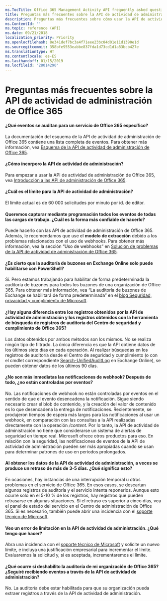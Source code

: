 ```yaml
---
ms.TocTitle: Office 365 Management Activity API frequently asked questions
title: Preguntas más frecuentes sobre la API de actividad de administración de Office 365
description: Preguntas más frecuentes sobre cómo usar la API de actividad de administración de Office 365
ms.ContentId: ''
ms.topic: reference (API)
ms.date: 09/21/2018
localization_priority: Priority
ms.openlocfilehash: 8e341def7bc3a4f71eee23bc04d01e11d1390e1d
ms.sourcegitcommit: 358bfe9553eabbe837fda1d73cd1d1a83bcb427e
ms.translationtype: HT
ms.contentlocale: es-ES
ms.lasthandoff: 01/15/2019
ms.locfileid: "28014290"
---
```

# <a name="office-365-management-activity-api-frequently-asked-questions"></a>Preguntas más frecuentes sobre la API de actividad de administración de Office 365

#### <a name="what-events-are-audited-for-a-specific-office-365-service"></a>¿Qué eventos se auditan para un servicio de Office 365 específico?

La documentación del esquema de la API de actividad de administración de Office 365 contiene una lista completa de eventos. Para obtener más información, vea [Esquema de la API de actividad de administración de Office 365](office-365-management-activity-api-schema.md).

#### <a name="how-do-i-onboard-to-the-management-activity-api"></a>¿Cómo incorporo la API de actividad de administración?

Para empezar a usar la API de actividad de administración de Office 365, vea [Introducción a las API de administración de Office 365](get-started-with-office-365-management-apis.md).
 
#### <a name="what-is-the-throttling-limit-for-the--management-activity-api"></a>¿Cuál es el límite para la API de actividad de administración?

El límite actual es de 60 000 solicitudes por minuto por id. de editor. 

#### <a name="we-want-to-programmatically-capture-all-events-in-all-workloads-what-is-the-most-reliable-way-to-do-this"></a>Queremos capturar mediante programación todos los eventos de todas las cargas de trabajo. ¿Cuál es la forma más confiable de hacerlo?

Puede hacerlo con las API de actividad de administración de Office 365. Además, le recomendamos que use el **modelo de extracción** debido a los problemas relacionados con el uso de webhooks. Para obtener más información, vea la sección “Uso de webhooks” en [Solución de problemas de la API de actividad de administración de Office 365](troubleshooting-the-office-365-management-activity-api.md#using-webhooks).

#### <a name="is-it-true-that-mailbox-auditing-in-exchange-online-can-only-be-enabled-by-using-powershell"></a>¿Es cierto que la auditoría de buzones en Exchange Online solo puede habilitarse con PowerShell?

Sí. Pero estamos trabajando para habilitar de forma predeterminada la auditoría de buzones para todos los buzones de una organización de Office 365. Para obtener más información, vea “La auditoría de buzones de Exchange se habilitará de forma predeterminada” en el [blog Seguridad, privacidad y cumplimiento de Microsoft](https://techcommunity.microsoft.com/t5/Security-Privacy-and-Compliance/Exchange-Mailbox-Auditing-will-be-enabled-by-default/ba-p/215171).

#### <a name="are-there-any-differences-in-the-records-that-are-fetched-by-the-management-activity-api-versus-the-records-that-are-returned-by-using-the-audit-log-search-tool-in-the-office-365-security--compliance-center"></a>¿Hay alguna diferencia entre los registros obtenidos por la API de actividad de administración y los registros obtenidos con la herramienta de búsqueda de registros de auditoría del Centro de seguridad y cumplimiento de Office 365?

Los datos obtenidos por ambos métodos son los mismos. No se realiza ningún tipo de filtrado. La única diferencia es que la API obtiene datos de los últimos siete días en cada operación. Al realizar búsquedas en los registros de auditoría desde el Centro de seguridad y cumplimiento (o con el cmdlet correspondiente [Search-UnifiedAuditLog](https://docs.microsoft.com/powershell/module/exchange/policy-and-compliance-audit/search-unifiedauditlog) en Exchange Online), se pueden obtener datos de los últimos 90 días. 
 
#### <a name="arent-webhook-notifications-more-immediate-after-all-arent-they-event-driven"></a>¿No son más inmediatas las notificaciones de webhook? Después de todo, ¿no están controladas por eventos?

No. Las notificaciones de webhook no están controladas por eventos en el sentido de que el evento desencadena la notificación. Sigue siendo necesario crear el blob de contenido, y la creación del valor de contenido es lo que desencadena la entrega de notificaciones. Recientemente, se produjeron tiempos de espera más largos para las notificaciones al usar un webhook, en comparación con las consultas a la API realizadas directamente con la operación */content*. Por lo tanto, la API de actividad de administración no tiene que considerarse un sistema de alertas de seguridad en tiempo real. Microsoft ofrece otros productos para eso. En relación con la seguridad, las notificaciones de eventos de la API de actividad de administración pueden ser más apropiadas cuando se usan para determinar patrones de uso en períodos prolongados.

#### <a name="when-pulling-the-data-from-the-management-activity-api-there-is-sometimes-a-delay-of-more-than-3-to-5-days-why-is-this"></a>Al obtener los datos de la API de actividad de administración, a veces se produce un retraso de más de 3-5 días. ¿Qué significa esto?

En ocasiones, hay instancias de una interrupción temporal u otros problemas en el servicio de Office 365. En esos casos, se descartan algunos registros de auditoría y el servicio intenta reponerlos. Aunque esto ocurre solo en el 5-10 % de los registros, hay registros que pueden retrasarse en algunas situaciones. Si el retraso es superior a cinco días, vea el panel de estado del servicio en el Centro de administración de Office 365. Si es necesario, también puede abrir una incidencia con el [soporte técnico de Microsoft](https://support.office.com/article/contact-support-for-business-products-admin-help-32a17ca7-6fa0-4870-8a8d-e25ba4ccfd4b#ID0EAADAAA=online).

#### <a name="im-encountering-a-throttling-error-in-the-management-activity-api-what-should-i-do"></a>Veo un error de limitación en la API de actividad de administración. ¿Qué tengo que hacer?

Abra una incidencia con el [soporte técnico de Microsoft](https://support.office.com/article/contact-support-for-business-products-admin-help-32a17ca7-6fa0-4870-8a8d-e25ba4ccfd4b#ID0EAADAAA=online) y solicite un nuevo límite, e incluya una justificación empresarial para incrementar el límite. Evaluaremos la solicitud y, si es aceptada, incrementaremos el límite.

#### <a name="what-happens-if-i-disable-auditing-for-my-office-365-organization-will-i-still-get-events-via-the-management-activity-api"></a>¿Qué ocurre si deshabilito la auditoría de mi organización de Office 365? ¿Seguiré recibiendo eventos a través de la API de actividad de administración?

No. La auditoría debe estar habilitada para que su organización pueda extraer registros a través de la API de actividad de administración.

